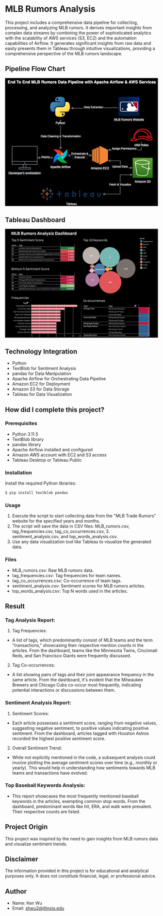 # MLB Rumors Analysis

This project includes a comprehensive data pipeline for collecting, processing, and analyzing MLB rumors. It derives important insights from complex data streams by combining the power of sophisticated analytics with the scalability of AWS services (S3, EC2) and the automation capabilities of Airflow. It generates significant insights from raw data and easily presents them in Tableau through intuitive visualizations, providing a comprehensive perspective of the MLB rumors landscape.

## Pipeline Flow Chart

![image](https://github.com/ken1009us/mlb-rumors-analysis/blob/master/img/pipeline-flow-chart.png "pipeline")

## Tableau Dashboard

![image](https://github.com/ken1009us/mlb-rumors-analysis/blob/master/img/dashboard.png "dashboard")

## Technology Integration

- Python
- TextBlob for Sentiment Analysis
- pandas for Data Manipulation
- Apache Airflow for Orchestrating Data Pipeline
- Amazon EC2 for Deployment
- Amazon S3 for Data Storage
- Tableau for Data Visualization

## How did I complete this project?

### Prerequisites

- Python 3.11.5
- TextBlob library
- pandas library
- Apache Airflow installed and configured
- Amazon AWS account with EC2 and S3 access
- Tableau Desktop or Tableau Public

### Installation

Install the required Python libraries:

```bash
$ pip install textblob pandas
```

### Usage

1. Execute the script to start collecting data from the "MLB Trade Rumors" website for the specified years and months.
2. The script will save the data in CSV files: MLB_rumors.csv, tag_frequencies.csv, tag_co_occurrences.csv, 3. sentiment_analysis.csv, and top_words_analysis.csv.
4. Use any data visualization tool like Tableau to visualize the generated data.

### Files

- MLB_rumors.csv: Raw MLB rumors data.
- tag_frequencies.csv: Tag frequencies for team names.
- tag_co_occurrences.csv: Co-occurrence of team tags.
- sentiment_analysis.csv: Sentiment scores for MLB rumors articles.
- top_words_analysis.csv: Top N words used in the articles.

## Result

### Tag Analysis Report:

1. Tag Frequencies:

- A list of tags, which predominantly consist of MLB teams and the term "transactions," showcasing their respective mention counts in the articles. From the dashboard, teams like the Minnesota Twins, Cincinnati Reds, and San Francisco Giants were frequently discussed.

2. Tag Co-occurrences:

- A list showing pairs of tags and their joint appearance frequency in the same article. From the dashboard, it's evident that the Milwaukee Brewers and Chicago Cubs co-occur most frequently, indicating potential interactions or discussions between them.

### Sentiment Analysis Report:

1. Sentiment Scores:

- Each article possesses a sentiment score, ranging from negative values, suggesting negative sentiment, to positive values indicating positive sentiment. From the dashboard, articles tagged with Houston Astros recorded the highest positive sentiment score.

2. Overall Sentiment Trend:

- While not explicitly mentioned in the code, a subsequent analysis could involve plotting the average sentiment scores over time (e.g., monthly or yearly). This would help in understanding how sentiments towards MLB teams and transactions have evolved.

### Top Baseball Keywords Analysis:

- This report showcases the most frequently mentioned baseball keywords in the articles, exempting common stop words. From the dashboard, predominant words like hit, ERA, and walk were prevalent. Their respective counts are listed.

## Project Origin

This project was inspired by the need to gain insights from MLB rumors data and visualize sentiment trends.

## Disclaimer

The information provided in this project is for educational and analytical purposes only. It does not constitute financial, legal, or professional advice.

## Author

- Name: Ken Wu
- Email: shwu2@illinois.edu
